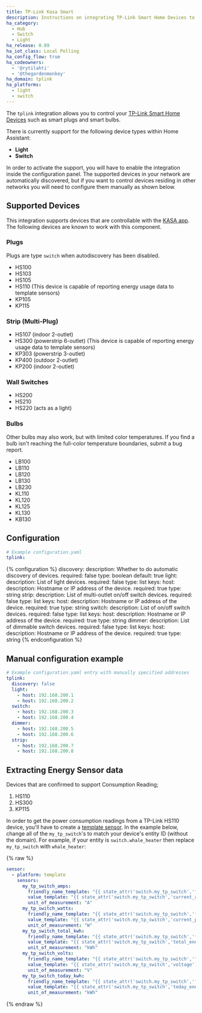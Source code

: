 ```yaml
---
title: TP-Link Kasa Smart
description: Instructions on integrating TP-Link Smart Home Devices to Home Assistant.
ha_category:
  - Hub
  - Switch
  - Light
ha_release: 0.89
ha_iot_class: Local Polling
ha_config_flow: true
ha_codeowners:
  - '@rytilahti'
  - '@thegardenmonkey'
ha_domain: tplink
ha_platforms:
  - light
  - switch
---
```


The `tplink` integration allows you to control your [TP-Link Smart Home Devices](https://www.tp-link.com/kasa-smart/) such as smart plugs and smart bulbs.

There is currently support for the following device types within Home Assistant:

- **Light**
- **Switch**

In order to activate the support, you will have to enable the integration inside the configuration panel.
The supported devices in your network are automatically discovered, but if you want to control devices residing in other networks you will need to configure them manually as shown below.

## Supported Devices

This integration supports devices that are controllable with the [KASA app](https://www.tp-link.com/us/kasa-smart/kasa.html).
The following devices are known to work with this component.

### Plugs

Plugs are type `switch` when autodiscovery has been disabled.

- HS100
- HS103
- HS105
- HS110 (This device is capable of reporting energy usage data to template sensors)
- KP105
- KP115

### Strip (Multi-Plug)

- HS107 (indoor 2-outlet)
- HS300 (powerstrip 6-outlet) (This device is capable of reporting energy usage data to template sensors)
- KP303 (powerstrip 3-outlet)
- KP400 (outdoor 2-outlet)
- KP200 (indoor 2-outlet)

### Wall Switches

- HS200
- HS210
- HS220 (acts as a light)

### Bulbs

Other bulbs may also work, but with limited color temperatures. If you find a bulb isn't reaching the full-color temperature boundaries, submit a bug report.

- LB100
- LB110
- LB120
- LB130
- LB230
- KL110
- KL120
- KL125
- KL130
- KB130

## Configuration

```yaml
# Example configuration.yaml
tplink:
```

{% configuration %}
discovery:
  description: Whether to do automatic discovery of devices.
  required: false
  type: boolean
  default: true
light:
  description: List of light devices.
  required: false
  type: list
  keys:
    host:
      description: Hostname or IP address of the device.
      required: true
      type: string
strip:
  description: List of multi-outlet on/off switch devices.
  required: false
  type: list
  keys:
    host:
      description: Hostname or IP address of the device.
      required: true
      type: string
switch:
  description: List of on/off switch devices.
  required: false
  type: list
  keys:
    host:
      description: Hostname or IP address of the device.
      required: true
      type: string
dimmer:
  description: List of dimmable switch devices.
  required: false
  type: list
  keys:
    host:
      description: Hostname or IP address of the device.
      required: true
      type: string
{% endconfiguration %}

## Manual configuration example

```yaml
# Example configuration.yaml entry with manually specified addresses
tplink:
  discovery: false
  light:
    - host: 192.168.200.1
    - host: 192.168.200.2
  switch:
    - host: 192.168.200.3
    - host: 192.168.200.4
  dimmer:
    - host: 192.168.200.5
    - host: 192.168.200.6
  strip:
    - host: 192.168.200.7
    - host: 192.168.200.8
```

## Extracting Energy Sensor data

Devices that are confirmed to support Consumption Reading;
1. HS110
2. HS300
3. KP115

In order to get the power consumption readings from a TP-Link HS110 device, you'll have to create a [template sensor](/integrations/template/).
In the example below, change all of the `my_tp_switch`'s to match your device's entity ID (without the domain). For example, if your entity is `switch.whale_heater` then replace `my_tp_switch` with `whale_heater`:

{% raw %}

```yaml
sensor:
  - platform: template
    sensors:
      my_tp_switch_amps:
        friendly_name_template: "{{ state_attr('switch.my_tp_switch','friendly_name') }} Current"
        value_template: "{{ state_attr('switch.my_tp_switch','current_a') | float }}"
        unit_of_measurement: "A"
      my_tp_switch_watts:
        friendly_name_template: "{{ state_attr('switch.my_tp_switch','friendly_name') }} Current Consumption"
        value_template: "{{ state_attr('switch.my_tp_switch','current_power_w') | float }}"
        unit_of_measurement: "W"
      my_tp_switch_total_kwh:
        friendly_name_template: "{{ state_attr('switch.my_tp_switch','friendly_name') }} Total Consumption"
        value_template: "{{ state_attr('switch.my_tp_switch','total_energy_kwh') | float }}"
        unit_of_measurement: "kWh"
      my_tp_switch_volts:
        friendly_name_template: "{{ state_attr('switch.my_tp_switch','friendly_name') }} Voltage"
        value_template: "{{ state_attr('switch.my_tp_switch','voltage') | float }}"
        unit_of_measurement: "V"
      my_tp_switch_today_kwh:
        friendly_name_template: "{{ state_attr('switch.my_tp_switch','friendly_name') }} Today's Consumption"
        value_template: "{{ state_attr('switch.my_tp_switch','today_energy_kwh') | float }}"
        unit_of_measurement: "kWh"
```

{% endraw %}
